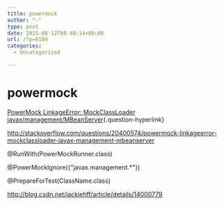 ```yaml
---
title: powermock
author: "-"
type: post
date: 2015-08-12T08:40:14+00:00
url: /?p=8100
categories:
  - Uncategorized

---
```

# powermock

[PowerMock LinkageError: MockClassLoader javax/management/MBeanServer][1]{.question-hyperlink}

http://stackoverflow.com/questions/20400574/powermock-linkageerror-mockclassloader-javax-management-mbeanserver


@RunWith(PowerMockRunner.class)
  
@PowerMockIgnore({"javax.management.*"})
  
@PrepareForTest(ClassName.class)

http://blog.csdn.net/jackiehff/article/details/14000779

 [1]: http://stackoverflow.com/questions/20400574/powermock-linkageerror-mockclassloader-javax-management-mbeanserver